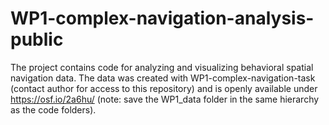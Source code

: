 # WP1-complex-navigation-analysis-public
The project contains code for analyzing and visualizing behavioral spatial navigation data. The data was created with WP1-complex-navigation-task (contact author for access to this repository) and is openly available under https://osf.io/2a6hu/ (note: save the WP1_data folder in the same hierarchy as the code folders).
